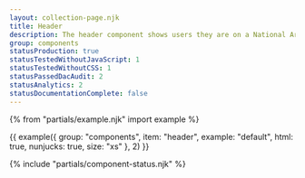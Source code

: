 ```yaml
---
layout: collection-page.njk
title: Header
description: The header component shows users they are on a National Archives service and provides navigation links.
group: components
statusProduction: true
statusTestedWithoutJavaScript: 1
statusTestedWithoutCSS: 1
statusPassedDacAudit: 2
statusAnalytics: 2
statusDocumentationComplete: false
---
```


{% from "partials/example.njk" import example %}

{{ example({ group: "components", item: "header", example: "default", html: true, nunjucks: true, size: "xs" }, 2) }}

{% include "partials/component-status.njk" %}
